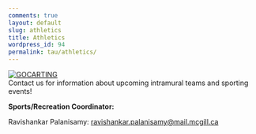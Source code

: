 ```yaml
---
comments: true
layout: default
slug: athletics
title: Athletics
wordpress_id: 94
permalink: tau/athletics/
---
```


[![GOCARTING](http://gsaneuro.files.wordpress.com/2012/11/gocarting.jpeg?w=600)](http://gsaneuro.files.wordpress.com/2012/11/gocarting.jpeg)
<br>
Contact us for information about upcoming intramural teams and sporting events!

**Sports/Recreation Coordinator:**

Ravishankar Palanisamy: [ravishankar.palanisamy@mail.mcgill.ca](mailto:ravishankar.palanisamy@mail.mcgill.ca)
